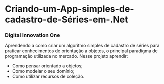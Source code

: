 # Criando-um-App-simples-de-cadastro-de-Séries-em-.Net

### Digital Innovation One
Aprendendo a como criar um algoritmo simples de cadastro de séries para praticar conhecimentos de orientação a objetos, o principal paradigma de programação utilizada no mercado. Nesse projeto aprendir: 
 * Como pensar orientado a objetos;
 * Como modelar o seu domínio; 
 * Como utilizar recursos de coleção.
